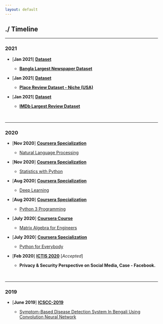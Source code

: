 ```yaml
---
layout: default
---
```


## ./ Timeline
---------------------------------------------------------------------------------------------------
### 2021






* [**Jan 2021**] [**Dataset**](https://e-biswas.github.io/projects/#datasets) 

  - [**Bangla Largest Newspaper Dataset**](https://www.kaggle.com/ebiswas/bangla-largest-newspaper-dataset)
  
* [**Jan 2021**] [**Dataset**](https://e-biswas.github.io/projects/#datasets) 

  - [**Place Review Dataset - Niche (USA)**](https://www.kaggle.com/ebiswas/place-review-dataset-niche-usa) 
  
* [**Jan 2021**] [**Dataset**](https://e-biswas.github.io/projects/#datasets) 

  - [**IMDb Largest Review Dataset**](https://www.kaggle.com/ebiswas/imdb-review-dataset)

<br>

---------------------------------------------------------------------------------------------------
### 2020

* [**Nov 2020**] [**Coursera Specialization**](https://www.coursera.org/specializations/natural-language-processing)
  - [Natural Language Processing](https://www.coursera.org/account/accomplishments/specialization/certificate/PZL3PU3Z3ZUP)

* [**Nov 2020**] [**Coursera Specialization**](https://www.coursera.org/specializations/statistics-with-python)
  - [Statistics with Python](https://www.coursera.org/account/accomplishments/specialization/certificate/CQ6X73RP79MY)

* [**Aug 2020**] [**Coursera Specialization**](https://www.coursera.org/specializations/deep-learning)
  - [Deep Learning](https://www.coursera.org/account/accomplishments/specialization/certificate/V3B45GN75NXW)

* [**Aug 2020**] [**Coursera Specialization**](https://www.coursera.org/specializations/python-3-programming)
  - [Python 3 Programming](https://www.coursera.org/account/accomplishments/specialization/certificate/Y5RZ8AUJU58R)

* [**July 2020**] [**Coursera Course**](https://www.coursera.org/learn/matrix-algebra-engineers)
  - [Matrix Algebra for Engineers](https://www.coursera.org/account/accomplishments/certificate/H5Y6JSL9Q38Y)


* [**July 2020**] [**Coursera Specialization**](https://www.coursera.org/specializations/python)
  - [Python for Everybody](https://www.coursera.org/account/accomplishments/specialization/certificate/E9DABWDVM2JN)


* [**Feb 2020**] [**ICTIS 2020**](https://ictis.in/home.php) [*Accepted*]
  - **Privacy & Security Perspective on Social Media, Case - Facebook.**

<br>

---------------------------------------------------------------------------------------------------
### 2019

* [**June 2019**] [**ICSCC-2019**](http://icscc.online/index.php)

  - [Symptom-Based Disease Detection System In Bengali Using Convolution Neural Network](https://www.researchgate.net/publication/335935059_Symptom-Based_Disease_Detection_System_In_Bengali_Using_Convolution_Neural_Network)
